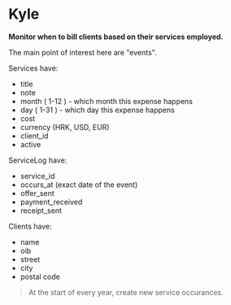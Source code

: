 # Kyle

**Monitor when to bill clients based on their services employed.**

The main point of interest here are "events".

Services have:

- title
- note
- month ( 1-12 ) - which month this expense happens
- day ( 1-31 ) - which day this expense happens
- cost
- currency (HRK, USD, EUR)
- client_id
- active

ServiceLog have:

- service_id
- occurs_at (exact date of the event)
- offer_sent
- payment_received
- receipt_sent

Clients have:

- name
- oib
- street
- city
- postal code

> At the start of every year, create new service occurances.